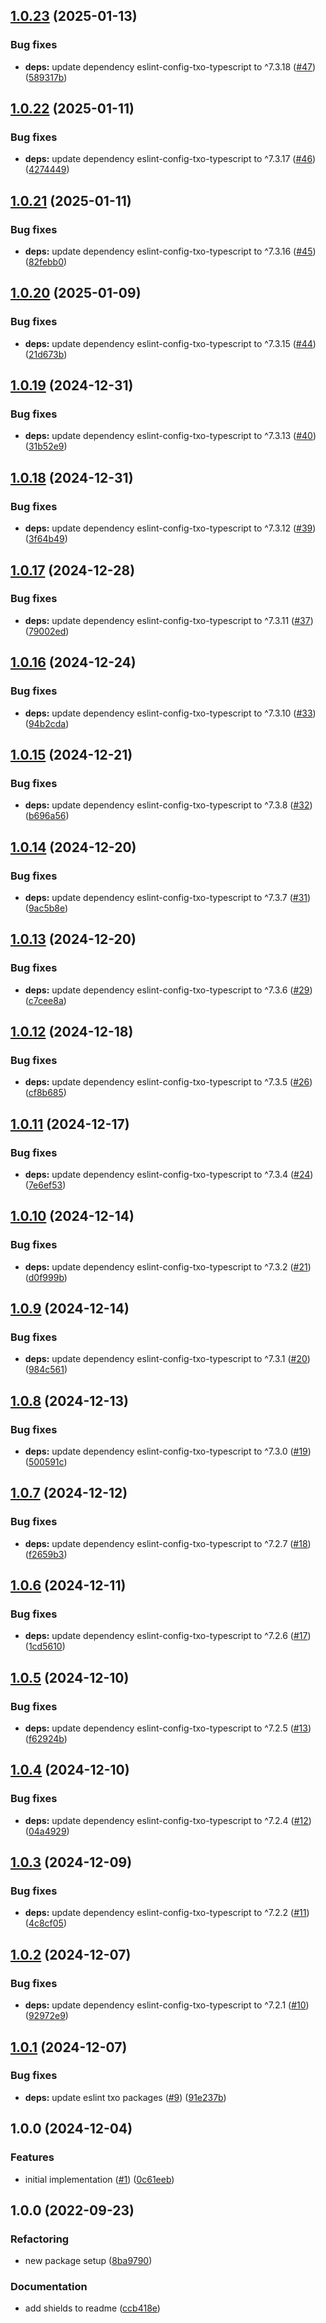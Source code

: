 ## [1.0.23](https://github.com/technology-studio/eslint-config-txo-app-react-native/compare/v1.0.22...v1.0.23) (2025-01-13)


### Bug fixes

* **deps:** update dependency eslint-config-txo-typescript to ^7.3.18 ([#47](https://github.com/technology-studio/eslint-config-txo-app-react-native/issues/47)) ([589317b](https://github.com/technology-studio/eslint-config-txo-app-react-native/commit/589317b5322eb456c9a529591f79cb29e5f4167d))

## [1.0.22](https://github.com/technology-studio/eslint-config-txo-app-react-native/compare/v1.0.21...v1.0.22) (2025-01-11)


### Bug fixes

* **deps:** update dependency eslint-config-txo-typescript to ^7.3.17 ([#46](https://github.com/technology-studio/eslint-config-txo-app-react-native/issues/46)) ([4274449](https://github.com/technology-studio/eslint-config-txo-app-react-native/commit/42744492b439492c686117cd3191d347b323c016))

## [1.0.21](https://github.com/technology-studio/eslint-config-txo-app-react-native/compare/v1.0.20...v1.0.21) (2025-01-11)


### Bug fixes

* **deps:** update dependency eslint-config-txo-typescript to ^7.3.16 ([#45](https://github.com/technology-studio/eslint-config-txo-app-react-native/issues/45)) ([82febb0](https://github.com/technology-studio/eslint-config-txo-app-react-native/commit/82febb01eacf6b0d859bfe2580254817c1952315))

## [1.0.20](https://github.com/technology-studio/eslint-config-txo-app-react-native/compare/v1.0.19...v1.0.20) (2025-01-09)


### Bug fixes

* **deps:** update dependency eslint-config-txo-typescript to ^7.3.15 ([#44](https://github.com/technology-studio/eslint-config-txo-app-react-native/issues/44)) ([21d673b](https://github.com/technology-studio/eslint-config-txo-app-react-native/commit/21d673bd37848e5cba8d42c4294decc952d2710c))

## [1.0.19](https://github.com/technology-studio/eslint-config-txo-app-react-native/compare/v1.0.18...v1.0.19) (2024-12-31)


### Bug fixes

* **deps:** update dependency eslint-config-txo-typescript to ^7.3.13 ([#40](https://github.com/technology-studio/eslint-config-txo-app-react-native/issues/40)) ([31b52e9](https://github.com/technology-studio/eslint-config-txo-app-react-native/commit/31b52e9b6abb0f9641a33d23554566925522e9cf))

## [1.0.18](https://github.com/technology-studio/eslint-config-txo-app-react-native/compare/v1.0.17...v1.0.18) (2024-12-31)


### Bug fixes

* **deps:** update dependency eslint-config-txo-typescript to ^7.3.12 ([#39](https://github.com/technology-studio/eslint-config-txo-app-react-native/issues/39)) ([3f64b49](https://github.com/technology-studio/eslint-config-txo-app-react-native/commit/3f64b49406ba33cd5aa2916e07e105323c02f2a5))

## [1.0.17](https://github.com/technology-studio/eslint-config-txo-app-react-native/compare/v1.0.16...v1.0.17) (2024-12-28)


### Bug fixes

* **deps:** update dependency eslint-config-txo-typescript to ^7.3.11 ([#37](https://github.com/technology-studio/eslint-config-txo-app-react-native/issues/37)) ([79002ed](https://github.com/technology-studio/eslint-config-txo-app-react-native/commit/79002edef44ff5ea3fa70145dc86b11503ed25cf))

## [1.0.16](https://github.com/technology-studio/eslint-config-txo-app-react-native/compare/v1.0.15...v1.0.16) (2024-12-24)


### Bug fixes

* **deps:** update dependency eslint-config-txo-typescript to ^7.3.10 ([#33](https://github.com/technology-studio/eslint-config-txo-app-react-native/issues/33)) ([94b2cda](https://github.com/technology-studio/eslint-config-txo-app-react-native/commit/94b2cdab79f1a441b8f94b67e7bd39c3fe8f2bba))

## [1.0.15](https://github.com/technology-studio/eslint-config-txo-app-react-native/compare/v1.0.14...v1.0.15) (2024-12-21)


### Bug fixes

* **deps:** update dependency eslint-config-txo-typescript to ^7.3.8 ([#32](https://github.com/technology-studio/eslint-config-txo-app-react-native/issues/32)) ([b696a56](https://github.com/technology-studio/eslint-config-txo-app-react-native/commit/b696a567b62962606ba0b2cca1f02af93e5246d4))

## [1.0.14](https://github.com/technology-studio/eslint-config-txo-app-react-native/compare/v1.0.13...v1.0.14) (2024-12-20)


### Bug fixes

* **deps:** update dependency eslint-config-txo-typescript to ^7.3.7 ([#31](https://github.com/technology-studio/eslint-config-txo-app-react-native/issues/31)) ([9ac5b8e](https://github.com/technology-studio/eslint-config-txo-app-react-native/commit/9ac5b8e354ee1da7abe2dd87caa135626b3a0b51))

## [1.0.13](https://github.com/technology-studio/eslint-config-txo-app-react-native/compare/v1.0.12...v1.0.13) (2024-12-20)


### Bug fixes

* **deps:** update dependency eslint-config-txo-typescript to ^7.3.6 ([#29](https://github.com/technology-studio/eslint-config-txo-app-react-native/issues/29)) ([c7cee8a](https://github.com/technology-studio/eslint-config-txo-app-react-native/commit/c7cee8a85c61ef453b59ea1916be82d5056f9af3))

## [1.0.12](https://github.com/technology-studio/eslint-config-txo-app-react-native/compare/v1.0.11...v1.0.12) (2024-12-18)


### Bug fixes

* **deps:** update dependency eslint-config-txo-typescript to ^7.3.5 ([#26](https://github.com/technology-studio/eslint-config-txo-app-react-native/issues/26)) ([cf8b685](https://github.com/technology-studio/eslint-config-txo-app-react-native/commit/cf8b6850686fae4b7a64cf61eea63b1e6aa5183e))

## [1.0.11](https://github.com/technology-studio/eslint-config-txo-app-react-native/compare/v1.0.10...v1.0.11) (2024-12-17)


### Bug fixes

* **deps:** update dependency eslint-config-txo-typescript to ^7.3.4 ([#24](https://github.com/technology-studio/eslint-config-txo-app-react-native/issues/24)) ([7e6ef53](https://github.com/technology-studio/eslint-config-txo-app-react-native/commit/7e6ef53e04079c3f6f128d6d6fffc7f774d90520))

## [1.0.10](https://github.com/technology-studio/eslint-config-txo-app-react-native/compare/v1.0.9...v1.0.10) (2024-12-14)


### Bug fixes

* **deps:** update dependency eslint-config-txo-typescript to ^7.3.2 ([#21](https://github.com/technology-studio/eslint-config-txo-app-react-native/issues/21)) ([d0f999b](https://github.com/technology-studio/eslint-config-txo-app-react-native/commit/d0f999bc0aa25d58e11a9920e7897769dd5c65c9))

## [1.0.9](https://github.com/technology-studio/eslint-config-txo-app-react-native/compare/v1.0.8...v1.0.9) (2024-12-14)


### Bug fixes

* **deps:** update dependency eslint-config-txo-typescript to ^7.3.1 ([#20](https://github.com/technology-studio/eslint-config-txo-app-react-native/issues/20)) ([984c561](https://github.com/technology-studio/eslint-config-txo-app-react-native/commit/984c561e107ba675d797c78a12dc497fa65127f5))

## [1.0.8](https://github.com/technology-studio/eslint-config-txo-app-react-native/compare/v1.0.7...v1.0.8) (2024-12-13)


### Bug fixes

* **deps:** update dependency eslint-config-txo-typescript to ^7.3.0 ([#19](https://github.com/technology-studio/eslint-config-txo-app-react-native/issues/19)) ([500591c](https://github.com/technology-studio/eslint-config-txo-app-react-native/commit/500591c413f097fd002834d7061bbaeff6680fb8))

## [1.0.7](https://github.com/technology-studio/eslint-config-txo-app-react-native/compare/v1.0.6...v1.0.7) (2024-12-12)


### Bug fixes

* **deps:** update dependency eslint-config-txo-typescript to ^7.2.7 ([#18](https://github.com/technology-studio/eslint-config-txo-app-react-native/issues/18)) ([f2659b3](https://github.com/technology-studio/eslint-config-txo-app-react-native/commit/f2659b3bed2097b08cd7735403ad219534a99a9e))

## [1.0.6](https://github.com/technology-studio/eslint-config-txo-app-react-native/compare/v1.0.5...v1.0.6) (2024-12-11)


### Bug fixes

* **deps:** update dependency eslint-config-txo-typescript to ^7.2.6 ([#17](https://github.com/technology-studio/eslint-config-txo-app-react-native/issues/17)) ([1cd5610](https://github.com/technology-studio/eslint-config-txo-app-react-native/commit/1cd561023e3f769bd7407dc707332904fee20a3b))

## [1.0.5](https://github.com/technology-studio/eslint-config-txo-app-react-native/compare/v1.0.4...v1.0.5) (2024-12-10)


### Bug fixes

* **deps:** update dependency eslint-config-txo-typescript to ^7.2.5 ([#13](https://github.com/technology-studio/eslint-config-txo-app-react-native/issues/13)) ([f62924b](https://github.com/technology-studio/eslint-config-txo-app-react-native/commit/f62924b95f25fe3941621366b171d7770f735a65))

## [1.0.4](https://github.com/technology-studio/eslint-config-txo-app-react-native/compare/v1.0.3...v1.0.4) (2024-12-10)


### Bug fixes

* **deps:** update dependency eslint-config-txo-typescript to ^7.2.4 ([#12](https://github.com/technology-studio/eslint-config-txo-app-react-native/issues/12)) ([04a4929](https://github.com/technology-studio/eslint-config-txo-app-react-native/commit/04a4929563e2d3fda02724e15eafbd2692c5aa93))

## [1.0.3](https://github.com/technology-studio/eslint-config-txo-app-react-native/compare/v1.0.2...v1.0.3) (2024-12-09)


### Bug fixes

* **deps:** update dependency eslint-config-txo-typescript to ^7.2.2 ([#11](https://github.com/technology-studio/eslint-config-txo-app-react-native/issues/11)) ([4c8cf05](https://github.com/technology-studio/eslint-config-txo-app-react-native/commit/4c8cf053403cc7586288b1cfb3a00ed6f26792ab))

## [1.0.2](https://github.com/technology-studio/eslint-config-txo-app-react-native/compare/v1.0.1...v1.0.2) (2024-12-07)


### Bug fixes

* **deps:** update dependency eslint-config-txo-typescript to ^7.2.1 ([#10](https://github.com/technology-studio/eslint-config-txo-app-react-native/issues/10)) ([92972e9](https://github.com/technology-studio/eslint-config-txo-app-react-native/commit/92972e98360af06f290c83fcd4eb329fcc2efe95))

## [1.0.1](https://github.com/technology-studio/eslint-config-txo-app-react-native/compare/v1.0.0...v1.0.1) (2024-12-07)


### Bug fixes

* **deps:** update eslint txo packages ([#9](https://github.com/technology-studio/eslint-config-txo-app-react-native/issues/9)) ([91e237b](https://github.com/technology-studio/eslint-config-txo-app-react-native/commit/91e237bb265a8fe01535054c13aa2b79bcc55ab2))

## 1.0.0 (2024-12-04)


### Features

* initial implementation ([#1](https://github.com/technology-studio/eslint-config-txo-app-react-native/issues/1)) ([0c61eeb](https://github.com/technology-studio/eslint-config-txo-app-react-native/commit/0c61eebd9eabde4b3b1576ebc592b16734239758))

## 1.0.0 (2022-09-23)


### Refactoring

* new package setup ([8ba9790](https://github.com/technology-studio/test-boilerplate-typescript/commit/8ba9790d43e1a53a0d39bcc268a23590e1e1fd9b))


### Documentation

* add shields to readme ([ccb418e](https://github.com/technology-studio/test-boilerplate-typescript/commit/ccb418ec82cb08860d2b5aa590d4e21ed7f145c2))
